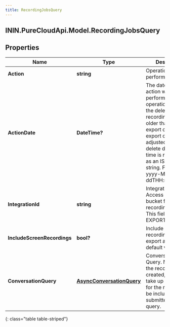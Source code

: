 ```yaml
---
title: RecordingJobsQuery
---
```

## ININ.PureCloudApi.Model.RecordingJobsQuery

## Properties

|Name | Type | Description | Notes|
|------------ | ------------- | ------------- | -------------|
| **Action** | **string** | Operation to perform bulk task | |
| **ActionDate** | **DateTime?** | The date when the action will be performed. If the operation will cause the delete date of a recording to be older than the export date, the export date will be adjusted to the delete date. Date time is represented as an ISO-8601 string. For example: yyyy-MM-ddTHH:mm:ss.SSSZ | |
| **IntegrationId** | **string** | IntegrationId to Access AWS S3 bucket for bulk recording exports. This field is for EXPORT only | [optional] |
| **IncludeScreenRecordings** | **bool?** | Include Screen recordings for export action, default value = true  | [optional] |
| **ConversationQuery** | [**AsyncConversationQuery**](AsyncConversationQuery.html) | Conversation Query. Note: After the recording is created, it might take up to 48 hours for the recording to be included in the submitted job query. | |
{: class="table table-striped"}


